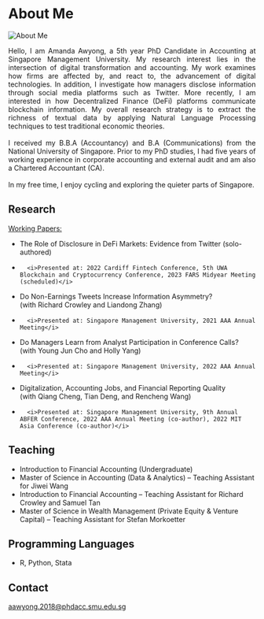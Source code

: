# About Me
![About Me](https://user-images.githubusercontent.com/105594106/169694775-3a60710e-7571-49a9-bc69-e630082cab45.png)
<p align="justify"> 
Hello, I am Amanda Awyong, a 5th year PhD Candidate in Accounting at Singapore Management University. My research interest lies in the intersection of digital transformation and accounting. My work examines how firms are affected by, and react to, the advancement of digital technologies. In addition, I investigate how managers disclose information through social media platforms such as Twitter. More recently, I am interested in how Decentralized Finance (DeFi) platforms communicate blockchain information. My overall research strategy is to extract the richness of textual data by applying Natural Language Processing techniques to test traditional economic theories. 
<br><br>
I received my B.B.A (Accountancy) and B.A (Communications) from the National University of Singapore. Prior to my PhD studies, I had five years of working experience in corporate accounting and external audit and am also a Chartered Accountant (CA). 
<br><br>
In my free time, I enjoy cycling and exploring the quieter parts of Singapore. 
</p>

## Research
<ins>Working Papers:</ins><br>
*   The Role of Disclosure in DeFi Markets: Evidence from Twitter (solo-authored)
*       <i>Presented at: 2022 Cardiff Fintech Conference, 5th UWA Blockchain and Cryptocurrency Conference, 2023 FARS Midyear Meeting (scheduled)</i>
*   Do Non-Earnings Tweets Increase Information Asymmetry? <br>(with Richard Crowley and Liandong Zhang)<br>
*       <i>Presented at: Singapore Management University, 2021 AAA Annual Meeting</i>
*   Do Managers Learn from Analyst Participation in Conference Calls? <br> (with Young Jun Cho and Holly Yang)<br>
*       <i>Presented at: Singapore Management University, 2022 AAA Annual Meeting</i>
*   Digitalization, Accounting Jobs, and Financial Reporting Quality <br> (with Qiang Cheng, Tian Deng, and Rencheng Wang)<br>
*       <i>Presented at: Singapore Management University, 9th Annual ABFER Conference, 2022 AAA Annual Meeting (co-author), 2022 MIT Asia Conference (co-author)</i>

## Teaching
*   Introduction to Financial Accounting (Undergraduate)
*   Master of Science in Accounting (Data & Analytics) – Teaching Assistant for Jiwei Wang<br>
*   Introduction to Financial Accounting – Teaching Assistant for Richard Crowley and Samuel Tan<br>
*   Master of Science in Wealth Management (Private Equity & Venture Capital) – Teaching Assistant for Stefan Morkoetter<br>

## Programming Languages
*   R, Python, Stata

## Contact
<a href='mailto:aawyong.2018@phdacc.smu.edu.sg'>
aawyong.2018@phdacc.smu.edu.sg
</a>  
<br>

